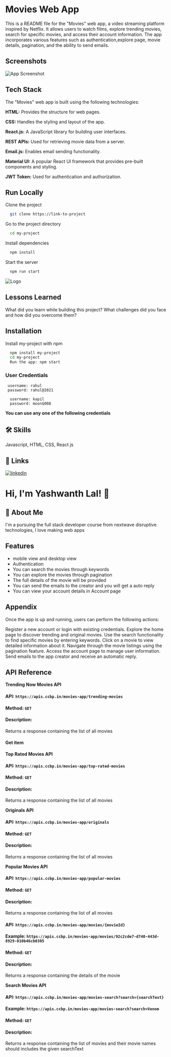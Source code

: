 
# Movies Web App


This is a README file for the "Movies" web app, a video streaming platform inspired by Netflix. It allows users to watch films, explore trending movies, search for specific movies, and access their account information. The app incorporates various features such as authentication,explore page, movie details, pagination, and the ability to send emails.


## Screenshots

![App Screenshot](http://res.cloudinary.com/yash9676/image/upload/v1687326822/moviesAppMiniProjectCCBP/Screenshot_14_x5cre9.png)


## Tech Stack

The "Movies" web app is built using the following technologies:

**HTML:** Provides the structure for web pages.

**CSS:** Handles the styling and layout of the app.

**React.js:** A JavaScript library for building user interfaces.

**REST APIs:** Used for retrieving movie data from a server.

**Email.js:** Enables email sending functionality.

**Material UI:** A popular React UI framework that provides pre-built components and styling.

**JWT Token:** Used for authentication and authorization.


## Run Locally

Clone the project

```bash
  git clone https://link-to-project
```

Go to the project directory

```bash
  cd my-project
```

Install dependencies

```bash
  npm install
```

Start the server

```bash
  npm run start
```


![Logo](https://res.cloudinary.com/yash9676/image/upload/v1686221353/moviesAppMiniProjectCCBP/Group_7399MoviesLogo_zupf50.png)


## Lessons Learned

What did you learn while building this project? What challenges did you face and how did you overcome them?


## Installation

Install my-project with npm

```bash
  npm install my-project
  cd my-project
  Run the app: npm start
```
    

### User Credentials


```text
 username: rahul
 password: rahul@2021
```

```text
  username: kapil
  password: moon$008
```


**You can use any one of the following credentials**
## 🛠 Skills
Javascript, HTML, CSS, React js


## 🔗 Links

[![linkedin](https://img.shields.io/badge/linkedin-0A66C2?style=for-the-badge&logo=linkedin&logoColor=white)](https://www.linkedin.com/in/yashwanth-lal/)



# Hi, I'm Yashwanth Lal! 👋


## 🚀 About Me
I'm a pursuing the full stack developer course from nextwave disruptive technologies,
I love making web apps 

## Features

- mobile view and desktop view
- Authentication 
- You can search the movies through keywords
- You can explore the movies through pagination
- The full details of the movie will be provided
- You can send the emails to the creator and you will get a auto reply
- You can view your account details in Account page


## Appendix

Once the app is up and running, users can perform the following actions:

Register a new account or login with existing credentials.
Explore the home page to discover trending and original movies.
Use the search functionality to find specific movies by entering keywords.
Click on a movie to view detailed information about it.
Navigate through the movie listings using the pagination feature.
Access the account page to manage user information.
Send emails to the app creator and receive an automatic reply.


## API Reference

**Trending Now Movies API**

#### API: `https://apis.ccbp.in/movies-app/trending-movies`

#### Method: `GET`

#### Description:

Returns a response containing the list of all movies

#### Get item

**Top Rated Movies API**

#### API: `https://apis.ccbp.in/movies-app/top-rated-movies`

#### Method: `GET`

#### Description:

Returns a response containing the list of all movies

**Originals API**

#### API: `https://apis.ccbp.in/movies-app/originals`

#### Method: `GET`

#### Description:

Returns a response containing the list of all movies

**Popular Movies API**

#### API: `https://apis.ccbp.in/movies-app/popular-movies`

#### Method: `GET`

#### Description:

Returns a response containing the list of all movies

#### API: `https://apis.ccbp.in/movies-app/movies/{movieId}`

#### Example: `https://apis.ccbp.in/movies-app/movies/92c2cde7-d740-443d-8929-010b46cb0305`

#### Method: `GET`

#### Description:

Returns a response containing the details of the movie

**Search Movies API**

#### API: `https://apis.ccbp.in/movies-app/movies-search?search={searchText}`

#### Example: `https://apis.ccbp.in/movies-app/movies-search?search=Venom`

#### Method: `GET`

#### Description:

Returns a response containing the list of movies and their movie names should includes the given searchText

